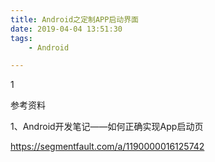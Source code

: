 ```yaml
---
title: Android之定制APP启动界面
date: 2019-04-04 13:51:30
tags:
	- Android

---
```




1

参考资料

1、Android开发笔记——如何正确实现App启动页

https://segmentfault.com/a/1190000016125742

